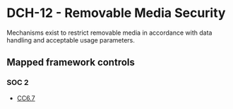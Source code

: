 # DCH-12 - Removable Media Security
Mechanisms exist to restrict removable media in accordance with data handling and acceptable usage parameters.
## Mapped framework controls
### SOC 2
- [CC6.7](../soc2/cc67.md)